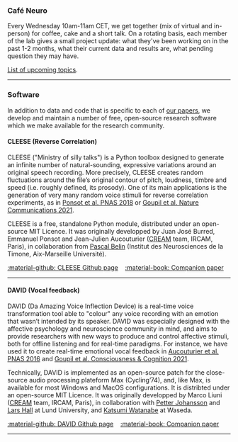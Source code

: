 ### Café Neuro

Every Wednesday 10am-11am CET, we get together (mix of virtual and in-person) for coffee, cake and a short talk. On a rotating basis, each member of the lab gives a small project update: what they've been working on in the past 1-2 months, what their current data and results are, what pending question they may have. 

[List of upcoming topics](cafe_neuro.md). 

<hr>

### Software

In addition to data and code that is specific to each of [our papers](publications.md), we develop and maintain a number of free, open-source research software which we make available for the research community.

#### CLEESE (Reverse Correlation)

CLEESE ("Ministry of silly talks") is a Python toolbox designed to generate an infinite number of natural-sounding, expressive variations around an original speech recording. More precisely, CLEESE creates random fluctuations around the file’s original contour of pitch, loudness, timbre and speed (i.e. roughly defined, its prosody). One of its main applications is the generation of very many random voice stimuli for reverse correlation experiments, as in [Ponsot et al. PNAS 2018](https://www.pnas.org/content/115/15/3972) or [Goupil et al. Nature Communications 2021](https://www.nature.com/articles/s41467-020-20649-4). 

CLEESE is a free, standalone Python module, distributed under an open-source MIT Licence. It was originally developped by Juan José Burred, Emmanuel Ponsot and Jean-Julien Aucouturier ([CREAM](cream.md) team, IRCAM, Paris), in collaboration from [Pascal Belin](https://www.int.univ-amu.fr/_BELIN-Pascal,659_?lang=en) (Institut des Neurosciences de la Timone, Aix-Marseille Université). 

<a href="https://github.com/creamlab/cleese">:material-github: CLEESE Github page</a>&nbsp;&nbsp;&nbsp;
<a href="https://journals.plos.org/plosone/article?id=10.1371/journal.pone.0205943">:material-book: Companion paper</a>&nbsp;&nbsp;&nbsp;

<hr>

#### DAVID (Vocal feedback)


DAVID (Da Amazing Voice Inflection Device) is a real-time voice transformation tool able to "colour" any voice recording with an emotion that wasn’t intended by its speaker. DAVID was especially designed with the affective psychology and neuroscience community in mind, and aims to provide researchers with new ways to produce and control affective stimuli, both for offline listening and for real-time paradigms. For instance, we have used it to create real-time emotional vocal feedback in [Aucouturier et al. PNAS 2016](https://www.pnas.org/content/113/4/948) and [Goupil et al. Consciousness & Cognition 2021](https://www.sciencedirect.com/science/article/abs/pii/S1053810020305390?dgcid=coauthor). 

Technically, DAVID is implemented as an open-source patch for the close-source audio processing plateform Max (Cycling’74), and, like Max, is available for most Windows and MacOS configurations. It is distribted under an open-source MIT Licence. It was originally developped by Marco Liuni ([CREAM](cream.md) team, IRCAM, Paris), in collaboration with [Petter Johansson](https://www.fil.lu.se/en/person/PetterJohansson/) and [Lars Hall](https://www.fil.lu.se/en/person/LarsHall/) at Lund University, and [Katsumi Watanabe](http://www.fennel.sci.waseda.ac.jp/indexe.html) at Waseda. 

<a href="https://github.com/neuro-team-femto/david">:material-github: DAVID Github page</a>&nbsp;&nbsp;&nbsp;
<a href="https://link.springer.com/article/10.3758/s13428-017-0873-y">:material-book: Companion paper</a>&nbsp;&nbsp;&nbsp;

<hr>
